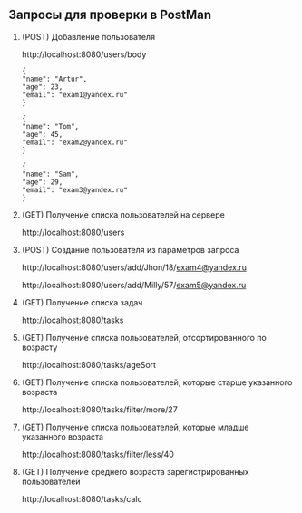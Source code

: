 ## Запросы для проверки в PostMan

1. (POST) Добавление пользователя

   http://localhost:8080/users/body

       {
       "name": "Artur",
       "age": 23,
       "email": "exam1@yandex.ru"
       }

       {
       "name": "Tom",
       "age": 45,
       "email": "exam2@yandex.ru"
       }

       {
       "name": "Sam",
       "age": 29,
       "email": "exam3@yandex.ru"
       }

2. (GET) Получение списка пользователей на сервере

   http://localhost:8080/users

3. (POST) Создание пользователя из параметров запроса

   http://localhost:8080/users/add/Jhon/18/exam4@yandex.ru

   http://localhost:8080/users/add/Milly/57/exam5@yandex.ru

4. (GET) Получение списка задач

   http://localhost:8080/tasks

5. (GET) Получение списка пользователей, отсортированного по возрасту

   http://localhost:8080/tasks/ageSort

6. (GET) Получение списка пользователей, которые старше указанного возраста

   http://localhost:8080/tasks/filter/more/27

7. (GET) Получение списка пользователей, которые младше указанного возраста

   http://localhost:8080/tasks/filter/less/40

8. (GET) Получение среднего возраста зарегистрированных пользователей

   http://localhost:8080/tasks/calc
